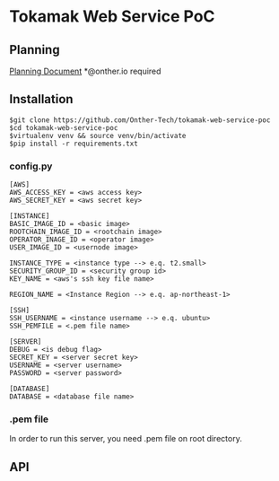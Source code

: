 # Tokamak Web Service PoC

## Planning
[Planning Document](https://docs.google.com/presentation/d/18nSOzgvrDsUZb36V0VLtWatB8jJCmhgX5dUBctVnkXo/edit?usp=sharing)
\*@onther.io required

## Installation

```
$git clone https://github.com/Onther-Tech/tokamak-web-service-poc
$cd tokamak-web-service-poc
$virtualenv venv && source venv/bin/activate
$pip install -r requirements.txt
```

### config.py

```
[AWS]
AWS_ACCESS_KEY = <aws access key>
AWS_SECRET_KEY = <aws secret key>

[INSTANCE]
BASIC_IMAGE_ID = <basic image>
ROOTCHAIN_IMAGE_ID = <rootchain image>
OPERATOR_INAGE_ID = <operator image>
USER_IMAGE_ID = <usernode image>

INSTANCE_TYPE = <instance type --> e.q. t2.small>
SECURITY_GROUP_ID = <security group id>
KEY_NAME = <aws's ssh key file name>

REGION_NAME = <Instance Region --> e.q. ap-northeast-1>

[SSH]
SSH_USERNAME = <instance username --> e.q. ubuntu>
SSH_PEMFILE = <.pem file name>

[SERVER]
DEBUG = <is debug flag>
SECRET_KEY = <server secret key>
USERNAME = <server username>
PASSWORD = <server password>

[DATABASE]
DATABASE = <database file name>
```

### .pem file

In order to run this server, you need .pem file on root directory.

## API
